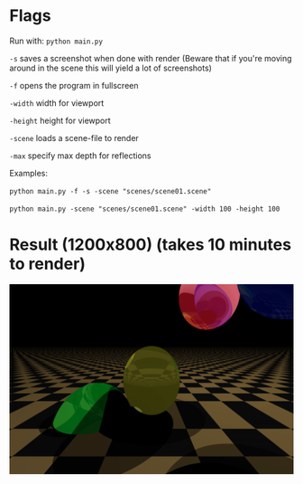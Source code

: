 # Flags
Run with: `python main.py`

`-s` saves a screenshot when done with render (Beware that if you're moving around in the scene this will yield a lot of screenshots)

`-f` opens the program in fullscreen

`-width` width for viewport

`-height` height for viewport

`-scene` loads a scene-file to render

`-max` specify max depth for reflections

Examples:

`python main.py -f -s -scene "scenes/scene01.scene"`

`python main.py -scene "scenes/scene01.scene" -width 100 -height 100`

# Result (1200x800) (takes 10 minutes to render)
![1920x1080](screenshots/2021-10-02-19-37-06.png)